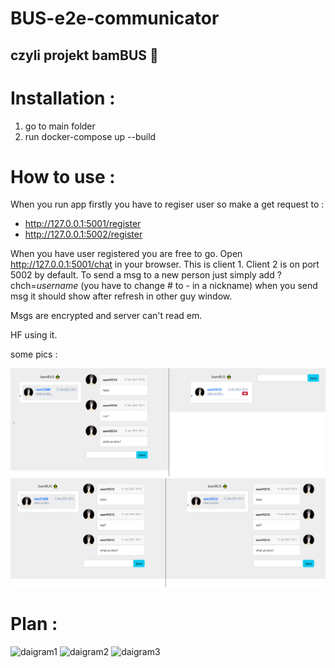 # BUS-e2e-communicator
## czyli projekt bamBUS :bamboo:




# Installation : 
1. go to main folder 
2. run docker-compose up --build

# How to use :

When you run app firstly you have to regiser user so make a get request to : 
* http://127.0.0.1:5001/register
* http://127.0.0.1:5002/register

When you have user registered you are free to go. 
Open http://127.0.0.1:5001/chat in your browser. This is client 1. Client 2 is on port 5002 by default.
To send a msg to a new person just simply add ?chch=*username* (you have to change # to - in a nickname)
when you send msg it should show after refresh in other guy window. 

Msgs are encrypted and server can't read em. 

HF using it.

some pics :

![](./test_bus_1.png)
![](./test_bus_2.png)






# Plan : 
<img width="459" alt="daigram1" src="https://user-images.githubusercontent.com/22011659/196692883-cd214401-f7bb-4fd2-b613-b7b5837960f1.png">
<img width="340" alt="daigram2" src="https://user-images.githubusercontent.com/22011659/196692899-66cb91e6-7aaf-4f57-a2f2-218fc5ed4416.png">
<img width="285" alt="daigram3" src="https://user-images.githubusercontent.com/22011659/196692908-abf61ca6-eb86-4467-81a6-f1ad5aeea518.png">
